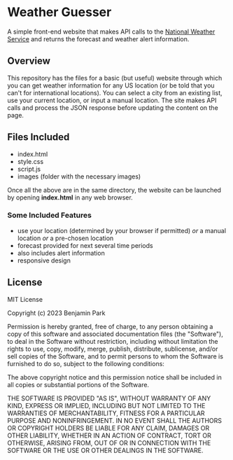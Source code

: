 # Weather Guesser
A simple front-end website that makes API calls to the [National Weather Service](https://www.weather.gov) and returns the forecast and weather alert information.

## Overview
This repository has the files for a basic (but useful) website through which you can get weather information for any US location (or be told that you can't for international locations). You can select a city from an existing list, use your current location, or input a manual location. 
The site makes API calls and process the JSON response before updating the content on the page.

## Files Included
- index.html
- style.css
- script.js
- images (folder with the necessary images)

Once all the above are in the same directory, the website can be launched by opening **index.html** in any web browser.

### Some Included Features
- use your location (determined by your browser if permitted) *or* a manual location *or* a pre-chosen location
- forecast provided for next several time periods
- also includes alert information
- responsive design

## License
MIT License

Copyright (c) 2023 Benjamin Park

Permission is hereby granted, free of charge, to any person obtaining a copy
of this software and associated documentation files (the "Software"), to deal
in the Software without restriction, including without limitation the rights
to use, copy, modify, merge, publish, distribute, sublicense, and/or sell
copies of the Software, and to permit persons to whom the Software is
furnished to do so, subject to the following conditions:

The above copyright notice and this permission notice shall be included in all
copies or substantial portions of the Software.

THE SOFTWARE IS PROVIDED "AS IS", WITHOUT WARRANTY OF ANY KIND, EXPRESS OR
IMPLIED, INCLUDING BUT NOT LIMITED TO THE WARRANTIES OF MERCHANTABILITY,
FITNESS FOR A PARTICULAR PURPOSE AND NONINFRINGEMENT. IN NO EVENT SHALL THE
AUTHORS OR COPYRIGHT HOLDERS BE LIABLE FOR ANY CLAIM, DAMAGES OR OTHER
LIABILITY, WHETHER IN AN ACTION OF CONTRACT, TORT OR OTHERWISE, ARISING FROM,
OUT OF OR IN CONNECTION WITH THE SOFTWARE OR THE USE OR OTHER DEALINGS IN THE
SOFTWARE.
